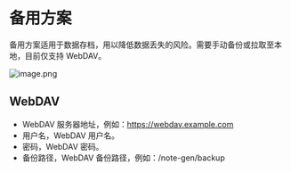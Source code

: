 # 备用方案

备用方案适用于数据存档，用以降低数据丢失的风险。需要手动备份或拉取至本地，目前仅支持 WebDAV。

![image.png](https://s2.loli.net/2025/07/10/KQNXgx7zryHoOiW.png)

## WebDAV

- WebDAV 服务器地址，例如：https://webdav.example.com
- 用户名，WebDAV 用户名。
- 密码，WebDAV 密码。
- 备份路径，WebDAV 备份路径，例如：/note-gen/backup